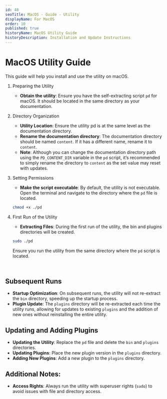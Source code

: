 ```yaml
---
id: 48
seoTitle: MacOS - Guide - Utility
displayName: For MacOS
order: 10
published: true
historyName: MacOS Utility Guide
historyDescription: Installation and Update Instructions
---
```


# MacOS Utility Guide

This guide will help you install and use the utility on macOS.
1. Preparing the Utility
   - **Obtain the utility**: Ensure you have the self-extracting script `pd` for macOS. It should be located in the same
   directory as your documentation.<br/>

2. Directory Organization
   - **Utility Location**: Ensure the utility pd is at the same level as the documentation directory.
   - **Rename the documentation directory**: The documentation directory should be named `content`. If it has a different
   name, rename it to `content`.
   - **Note**: Although you can change the documentation directory path using the `PD_CONTENT_DIR` variable
   in the `pd` script, it’s recommended to simply rename the directory to `content` as the set value may reset
   with updates.<br/>

3. Setting Permissions
   - **Make the script executable**: By default, the utility is not executable. Open the terminal and navigate to
   the directory where the `pd` file is located.
   ```bash
   chmod +x ./pd
   ```
   
4. First Run of the Utility
   - **Extracting Files**: During the first run of the utility, the bin and plugins directories will be created.
   ```bash
   sudo ./pd
   ```
   Ensure you run the utility from the same directory where the `pd` script is located.

<br/>


## Subsequent Runs

- **Startup Optimization**: On subsequent runs, the utility will not re-extract the `bin` directory, speeding up
the startup process.
- **Plugin Update**: The `plugins` directory will be re-extracted each time the utility runs, allowing for updates to
existing `plugins` and the addition of new ones without reinstalling the entire utility.

## Updating and Adding Plugins

- **Updating the Utility**: Replace the `pd` file and delete the `bin` and `plugins` directories.
- **Updating Plugins**: Place the new plugin version in the `plugins` directory.
- **Adding New Plugins**: Add a new plugin to the `plugins` directory.

## Additional Notes:

- **Access Rights**: Always run the utility with superuser rights (`sudo`) to avoid issues with file and directory access.
